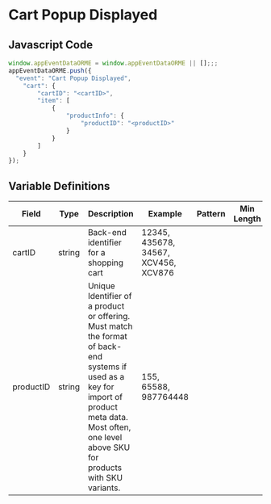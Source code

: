 # Cart Popup Displayed

### 

## Javascript Code
```js
window.appEventDataORME = window.appEventDataORME || [];;;
appEventDataORME.push({
  "event": "Cart Popup Displayed",
    "cart": {
        "cartID": "<cartID>",
        "item": [
            {
                "productInfo": {
                    "productID": "<productID>"
                }
            }
        ]
    }
});
```

## Variable Definitions

|Field|Type|Description|Example|Pattern|Min Length|Max Length|Minimum|Maximum|Multiple Of|
| --- | --- | --- | --- | --- | --- | --- | --- | --- | --- |
|cartID|string|Back-end identifier for a shopping cart|12345, 435678, 34567, XCV456, XCV876|||||||
|productID|string|Unique Identifier of a product or offering.  Must match the format of back-end systems if used as a key for import of product meta data. Most often, one level above SKU for products with SKU variants. |155, 65588, 987764448|||||||




